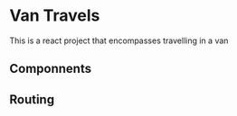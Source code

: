 # Van Travels

This is a react project that encompasses travelling in a van

## Componnents


## Routing


